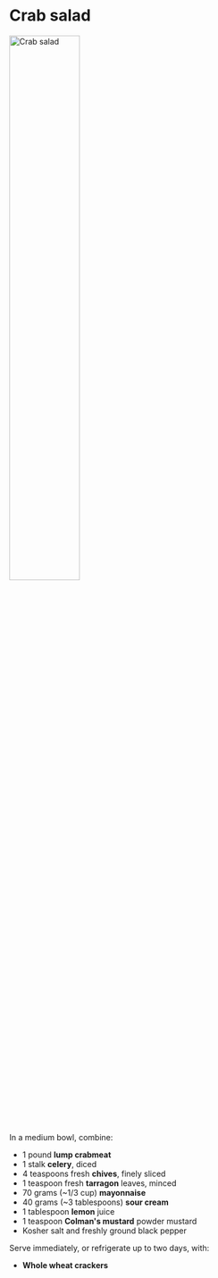 Crab salad
==========

<img src="http://i.imgur.com/JcilzHb.jpg" alt="Crab salad" width="50%" />

In a medium bowl, combine:

- 1 pound **lump crabmeat**
- 1 stalk **celery**, diced
- 4 teaspoons fresh **chives**, finely sliced
- 1 teaspoon fresh **tarragon** leaves, minced
- 70 grams (~1/3 cup) **mayonnaise**
- 40 grams (~3 tablespoons) **sour cream**
- 1 tablespoon **lemon** juice
- 1 teaspoon **Colman's mustard** powder mustard
- Kosher salt and freshly ground black pepper

Serve immediately, or refrigerate up to two days, with:

* **Whole wheat crackers**
